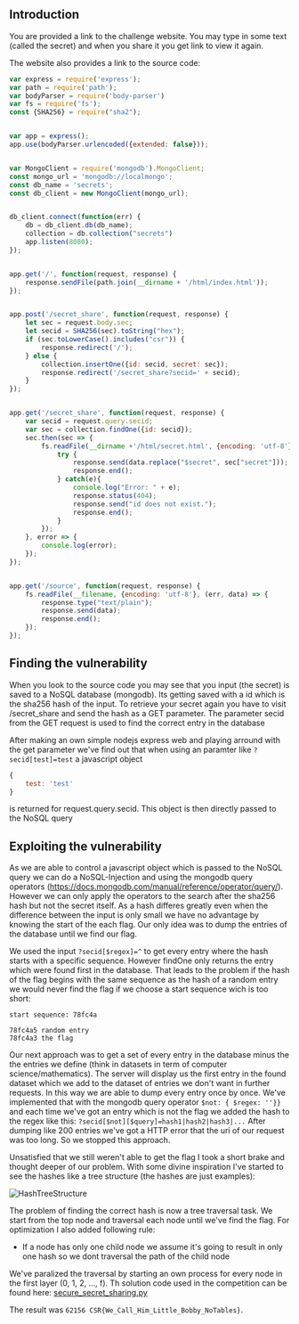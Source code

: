 ## Introduction
You are provided a link to the challenge website. You may type in some text (called the secret) and when you share it you get link to view it again. 

The website also provides a link to the source code:

```javascript
var express = require('express');
var path = require('path');
var bodyParser = require('body-parser')
var fs = require('fs');
const {SHA256} = require("sha2");


var app = express();
app.use(bodyParser.urlencoded({extended: false}));


var MongoClient = require('mongodb').MongoClient;
const mongo_url = 'mongodb://localmongo';
const db_name = 'secrets';
const db_client = new MongoClient(mongo_url);


db_client.connect(function(err) { 
    db = db_client.db(db_name);
    collection = db.collection("secrets")
    app.listen(8080);
});


app.get('/', function(request, response) {
    response.sendFile(path.join(__dirname + '/html/index.html'));
});


app.post('/secret_share', function(request, response) {
    let sec = request.body.sec;
    let secid = SHA256(sec).toString("hex");
    if (sec.toLowerCase().includes("csr")) {
        response.redirect('/');
    } else {
        collection.insertOne({id: secid, secret: sec});
        response.redirect('/secret_share?secid=' + secid);
    }
});


app.get('/secret_share', function(request, response) {
    var secid = request.query.secid;
    var sec = collection.findOne({id: secid});
    sec.then(sec => {
        fs.readFile(__dirname +'/html/secret.html', {encoding: 'utf-8'}, (err, data) => {
            try {
                response.send(data.replace("$secret", sec["secret"]));
                response.end();
            } catch(e){
                console.log("Error: " + e);
                response.status(404);
                response.send("id does not exist.");
                response.end();
            }
        });        
    }, error => {
        console.log(error);
    });
});


app.get('/source', function(request, response) {
    fs.readFile(__filename, {encoding: 'utf-8'}, (err, data) => {
        response.type("text/plain");
        response.send(data);
        response.end();
    });
});
```

## Finding the vulnerability
When you look to the source code you may see that you input (the secret) is saved to a NoSQL database (mongodb). Its getting saved with a id which is the sha256 hash of the input.
To retrieve your secret again you have to visit /secret_share and send the hash as a GET parameter. The parameter secid from the GET request is used to find the correct entry in the database

After making an own simple nodejs express web and playing arround with the get parameter we've find out that when using an paramter like ```?secid[test]=test``` a javascript object 
```javascript
{
    test: 'test'
}
```
is returned for request.query.secid. This object is then directly passed to the NoSQL query

## Exploiting the vulnerability
As we are able to control a javascript object which is passed to the NoSQL query we can do a NoSQL-Injection and using the mongodb query operators (https://docs.mongodb.com/manual/reference/operator/query/).
However we can only apply the operators to the search after the sha256 hash but not the secret itself. 
As a hash differes greatly even when the difference between the input is only small we have no advantage by knowing the start of the each flag. 
Our only idea was to dump the entries of the database until we find our flag.

We used the input ```?secid[$regex]=^``` to get every entry where the hash starts with a specific sequence. 
However findOne only returns the entry which were found first in the database.
That leads to the problem if the hash of the flag begins with the same sequence as the hash of a random entry we would never find the flag if we choose a start sequence wich is too short:
```
start sequence: 78fc4a

78fc4a5 random entry
78fc4a3 the flag
```

Our next approach was to get a set of every entry in the database minus the the entries we define (think in datasets in term of computer science/mathematics).
The server will display us the first entry in the found dataset which we add to the dataset of entries we don't want in further requests.
In this way we are able to dump every entry once by once.
We've implemented that with the mongodb query operator  ```$not: { $regex: ''}}``` and each time we've got an entry which is not the flag we added the hash to the regex like this:
```?secid[$not][$query]=hash1|hash2|hash3|...```
After dumping like 200 entries we've got a HTTP error that the uri of our request was too long. So we stopped this approach.

Unsatisfied that we still weren't able to get the flag I took a short brake and thought deeper of our problem. 
With some divine inspiration I've started to see the hashes like a tree structure (the hashes are just examples):

![HashTreeStructure](./secure_secret_sharing.svg)

The problem of finding the correct hash is now a tree traversal task. We start from the top node and traversal each node until we've find the flag. 
For optimization I also added following rule:

* If a node has only one child node we assume it's going to result in only one hash so we dont traversal the path of the child node

We've paralized the traversal by starting an own process for every node in the first layer (0, 1, 2, ..., f). Th solution code used in the competition can be found here: [secure_secret_sharing.py](secure_secret_sharing.py)

The result was ```62156 CSR{We_Call_Him_Little_Bobby_NoTables}```.

